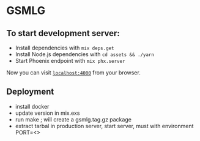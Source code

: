 # GSMLG

## To start development server:

  * Install dependencies with `mix deps.get`
  * Install Node.js dependencies with `cd assets && ./yarn`
  * Start Phoenix endpoint with `mix phx.server`

Now you can visit [`localhost:4000`](http://localhost:4000) from your browser.

## Deployment

  * install docker
  * update version in mix.exs
  * run make ; will create a gsmlg.tag.gz package
  * extract tarbal in production server, start server, must with environment PORT=<<SERVER PORT>>
